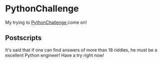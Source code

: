 PythonChallenge
===============

My trying to <a href='http://www.pythonchallenge.com/'>PythonChallenge</a>,come on!

Postscripts
--------------
It's said that if one can find answers of more than 18 riddles, he must be a excellent Python engineer!
Have a try right now!

